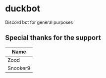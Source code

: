 # duckbot

Discord bot for general purposes

## Special thanks for the support

| Name     |
| -------- |
| Zood     |
| Snooker9 |
